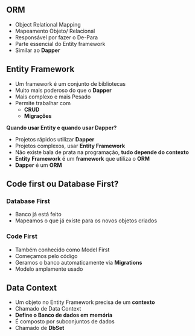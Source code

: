 ## ORM
 - Object Relational Mapping
 - Mapeamento Objeto/ Relacional
 - Responsável por fazer o De-Para
 - Parte essencial do Entity framework
 - Similar ao **Dapper**
## Entity Framework
 - Um framework é um conjunto de bibliotecas
 - Muito mais poderoso do que o **Dapper**
 - Mais complexo e mais Pesado
 - Permite trabalhar com
    - **CRUD**
    - **Migrações**

 **Quando usar Entity e quando usar Dapper?**
 - Projetos rápidos utilizar **Dapper**
 - Projetos complexos, usar **Entity Framework**
 - Não existe bala de prata na programação, **tudo depende do contexto**
 - **Entity Framework** é um **framework** que utiliza o **ORM**
 - **Dapper** é um **ORM**

## Code first ou Database First?
 ### Database First
  - Banco já está feito
  - Mapeamos o que já existe para os novos objetos criados
 ### Code First
  - Também conhecido como Model First
  - Começamos pelo código
  - Geramos o banco automaticamente via **Migrations**
  - Modelo amplamente usado
## Data Context
 - Um objeto no Entity Framework precisa de um **contexto**
 - Chamado de Data Context
 - **Define o Banco de dados em memória**
 - É composto por subconjuntos de dados
  - Chamado de **DbSet**